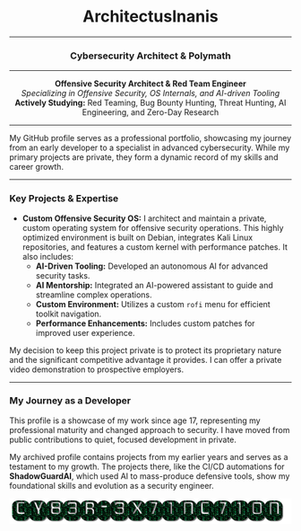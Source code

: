 <h1 align="center">ArchitectusInanis</h1>

---

<h3 align="center">Cybersecurity Architect & Polymath</h3>

---

<p align="center">
  <strong>Offensive Security Architect & Red Team Engineer</strong><br>
  <em>Specializing in Offensive Security, OS Internals, and AI-driven Tooling</em><br>
  <strong>Actively Studying:</strong> Red Teaming, Bug Bounty Hunting, Threat Hunting, AI Engineering, and Zero-Day Research
</p>

---

My GitHub profile serves as a professional portfolio, showcasing my journey from an early developer to a specialist in advanced cybersecurity. While my primary projects are private, they form a dynamic record of my skills and career growth.

---

### Key Projects & Expertise

* **Custom Offensive Security OS:** I architect and maintain a private, custom operating system for offensive security operations. This highly optimized environment is built on Debian, integrates Kali Linux repositories, and features a custom kernel with performance patches. It also includes:
    * **AI-Driven Tooling:** Developed an autonomous AI for advanced security tasks.
    * **AI Mentorship:** Integrated an AI-powered assistant to guide and streamline complex operations.
    * **Custom Environment:** Utilizes a custom `rofi` menu for efficient toolkit navigation.
    * **Performance Enhancements:** Includes custom patches for improved user experience.

My decision to keep this project private is to protect its proprietary nature and the significant competitive advantage it provides. I can offer a private video demonstration to prospective employers.

---

### My Journey as a Developer

This profile is a showcase of my work since age 17, representing my professional maturity and changed approach to security. I have moved from public contributions to quiet, focused development in private.

My archived profile contains projects from my earlier years and serves as a testament to my growth. The projects there, like the CI/CD automations for **ShadowGuardAI**, which used AI to mass-produce defensive tools, show my foundational skills and evolution as a security engineer.

<p align="center">
  <a href="https://github.com/CY83R-3X71NC710N" target="_blank" rel="noopener noreferrer">
    <img src="cy83r-3x71nc710n-text.gif" alt="CY83R-3X71NC710N Archive">
  </a>
</p>
